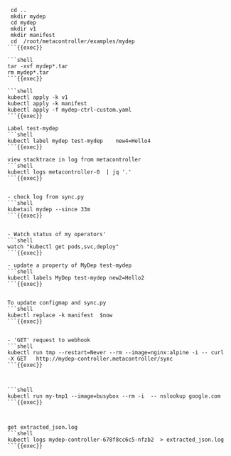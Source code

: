 

```shell
 cd ..
 mkdir mydep
 cd mydep
 mkdir v1
 mkdir manifest
 cd  /root/metacontroller/examples/mydep
```{{exec}}

```shell
tar -xvf mydep*.tar
rm mydep*.tar
```{{exec}}

```shell
kubectl apply -k v1
kubectl apply -k manifest
kubectl apply -f mydep-ctrl-custom.yaml 
```{{exec}}

Label test-mydep
```shell
kubectl label mydep test-mydep    new4=Hello4
```{{exec}}

view stacktrace in log from metacontroller
```shell
kubectl logs metacontroller-0  | jq '.'
```{{exec}}


- check log from sync.py
```shell
kubetail mydep --since 33m
```{{exec}}


- Watch status of my operators'
```shell
watch "kubectl get pods,svc,deploy"
```{{exec}}

- update a property of MyDep test-mydep
```shell
kubectl labels MyDep test-mydep new2=Hello2
```{{exec}}


To update configmap and sync.py
```shell
kubectl replace -k manifest  $now
```{{exec}}


- 'GET' request to webhook
```shell
kubectl run tmp --restart=Never --rm --image=nginx:alpine -i -- curl   -X GET   http://mydep-controller.metacontroller/sync
```{{exec}}


 
```shell
kubectl run my-tmp1 --image=busybox --rm -i  -- nslookup google.com
```{{exec}}



get extracted_json.log
```shell
kubectl logs mydep-controller-678f8cc6c5-nfzb2  > extracted_json.log
```{{exec}}
